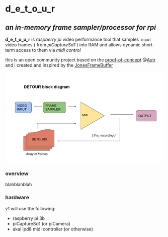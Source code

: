 # __d_e_t_o_u_r__

## _an in-memory frame sampler/processor for rpi_

<vector image coming soon>

__d_e_t_o_u_r__ is  _raspberry pi_ video performance tool that samples `input` video frames ( from _piCaptureSd1_ ) into RAM and allows dynamic short-term access to them via _midi control_ 

<demo video coming sometime>

this is an open community project based on the [proof-of-concept] @[Autr] and i created and inspired by the [JonesFrameBuffer]

![flow1](./images/DETOUR-block.png)

### overview

blahblahblah

### hardware

v1 will use the following:

- raspberry pi 3b
- piCaptureSd1 (or piCamera)
- akai lpd8 midi controller (or otherwise)


[proof-of-concept]: https://github.com/autr/rpi-frame-sampler
[autr]: https://github.com/autr
[JonesFrameBuffer]: http://www.experimentaltvcenter.org/jones-frame-buffer-prototype